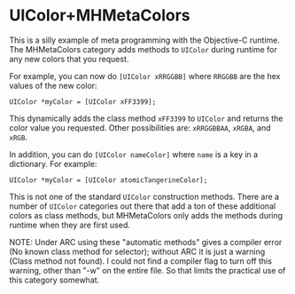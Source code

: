 # UIColor+MHMetaColors

This is a silly example of meta programming with the Objective-C runtime. The MHMetaColors category adds methods to `UIColor` during runtime for any new colors that you request.

For example, you can now do `[UIColor xRRGGBB]` where `RRGGBB` are the hex values of the new color:

    UIColor *myColor = [UIColor xFF3399];

This dynamically adds the class method `xFF3399` to `UIColor` and returns the color value you requested. Other possibilities are: `xRRGGBBAA`, `xRGBA`, and `xRGB`.

In addition, you can do `[UIColor nameColor]` where `name` is a key in a dictionary. For example:

    UIColor *myColor = [UIColor atomicTangerineColor];

This is not one of the standard `UIColor` construction methods. There are a number of `UIColor` categories out there that add a ton of these additional colors as class methods, but MHMetaColors only adds the methods during runtime when they are first used.

NOTE: Under ARC using these "automatic methods" gives a compiler error (No known class method for selector); without ARC it is just a warning (Class method not found). I could not find a compiler flag to turn off this warning, other than "-w" on the entire file. So that limits the practical use of this category somewhat.
